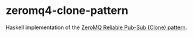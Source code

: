 zeromq4-clone-pattern
=====================

Haskell implementation of the [ZeroMQ Reliable Pub-Sub (Clone) pattern][zeromq-clone].

  [zeromq-clone]: http://zguide.zeromq.org/page:all#Reliable-Pub-Sub-Clone-Pattern
